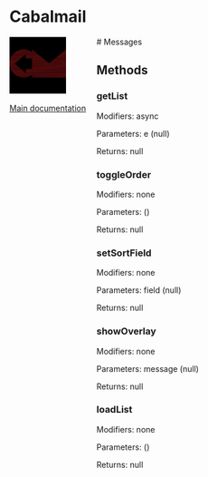 # Cabalmail
<div style="width: 10em; float:left; height: 100%; padding-right: 1em;"><img src="/docs/logo.png" width="100" />
<p><a href="/README.md">Main documentation</a></p>
</div><div style="padding-left: 11em;">
# Messages


## Methods
### getList
Modifiers: async

Parameters: e (null)

Returns: null

### toggleOrder
Modifiers: none

Parameters:  ()

Returns: null

### setSortField
Modifiers: none

Parameters: field (null)

Returns: null

### showOverlay
Modifiers: none

Parameters: message (null)

Returns: null

### loadList
Modifiers: none

Parameters:  ()

Returns: null

</div>
